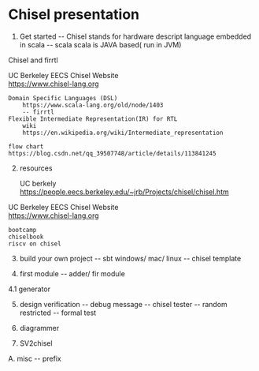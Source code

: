 # Chisel presentation

1. Get started
	-- Chisel stands for hardware descript language embedded in scala 
  -- scala 
  	scala is JAVA  based( run in JVM)

  Chisel and firrtl

   UC Berkeley EECS Chisel Website   
      https://www.chisel-lang.org

    Domain Specific Languages (DSL) 
		https://www.scala-lang.org/old/node/1403
		-- firrtl
    Flexible Intermediate Representation(IR) for RTL
    	wiki
		https://en.wikipedia.org/wiki/Intermediate_representation
    
    flow chart
    https://blog.csdn.net/qq_39507748/article/details/113841245
    
2.   resources
		
		UC berkely
      https://people.eecs.berkeley.edu/~jrb/Projects/chisel/chisel.htm
      
   UC Berkeley EECS Chisel Website   
      https://www.chisel-lang.org
    
    bootcamp
    chiselbook
    riscv on chisel
    
    
3. build your own project 
  -- sbt
    windows/ mac/ linux
  -- chisel template

4. first module 
  -- adder/ fir module

4.1 generator


5. design verification
  -- debug message
  -- chisel tester
  -- random restricted 
  -- formal test

6. diagrammer
7. SV2chisel

A. misc
 -- prefix 

